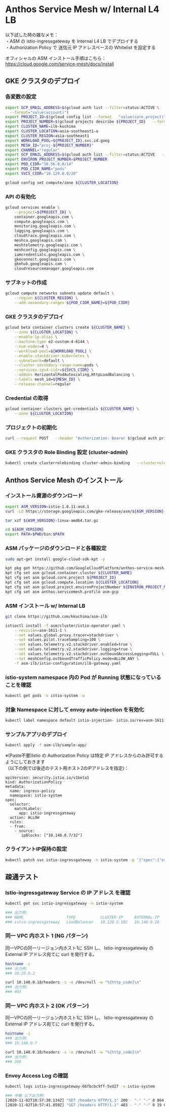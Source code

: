 # Anthos Service Mesh w/ Internal L4 LB
以下試した時の雑なメモ：  
・ASM の istio-ingressgateway を Internal L4 LB でデプロイする  
・Authorization Policy で 送信元 IP アドレスベースの Whitelist を設定する  

オフィシャルの ASM インストール手順はこちら：  
https://cloud.google.com/service-mesh/docs/install  

## GKE クラスタのデプロイ

### 各変数の設定

```bash
export GCP_EMAIL_ADDRESS=$(gcloud auth list --filter=status:ACTIVE \
  --format="value(account)")
export PROJECT_ID=$(gcloud config list --format   "value(core.project)")
export PROJECT_NUMBER=$(gcloud projects describe ${PROJECT_ID}   --format="value(projectNumber)")
export CLUSTER_NAME=ilb-kuchima
export CLUSTER_LOCATION=asia-southeast1-a
export CLUSTER_REGION=asia-southeast1
export WORKLOAD_POOL=${PROJECT_ID}.svc.id.goog
export MESH_ID="proj-${PROJECT_NUMBER}"
export CHANNEL="regular"
export GCP_EMAIL_ADDRESS=$(gcloud auth list --filter=status:ACTIVE   --format="value(account)")
export ENVIRON_PROJECT_NUMBER=$PROJECT_NUMBER
export POD_CIDR="10.56.0.0/14"
export POD_CIDR_NAME="pods"
export SVCS_CIDR="10.120.0.0/20"

gcloud config set compute/zone ${CLUSTER_LOCATION}
```

### API の有効化

```bash
gcloud services enable \
    --project=${PROJECT_ID} \
    container.googleapis.com \
    compute.googleapis.com \
    monitoring.googleapis.com \
    logging.googleapis.com \
    cloudtrace.googleapis.com \
    meshca.googleapis.com \
    meshtelemetry.googleapis.com \
    meshconfig.googleapis.com \
    iamcredentials.googleapis.com \
    gkeconnect.googleapis.com \
    gkehub.googleapis.com \
    cloudresourcemanager.googleapis.com
```

### サブネットの作成

```bash
gcloud compute networks subnets update default \
    --region ${CLUSTER_REGION} \
    --add-secondary-ranges ${POD_CIDR_NAME}=${POD_CIDR}
```

### GKE クラスタのデプロイ

```bash
gcloud beta container clusters create ${CLUSTER_NAME} \
    --zone ${CLUSTER_LOCATION} \
    --enable-ip-alias \
    --machine-type e2-custom-4-6144 \
    --num-nodes=4 \
    --workload-pool=${WORKLOAD_POOL} \
    --enable-stackdriver-kubernetes \
    --subnetwork=default \
    --cluster-secondary-range-name=pods \
    --services-ipv4-cidr=${SVCS_CIDR} \
    --addons HorizontalPodAutoscaling,HttpLoadBalancing \
    --labels mesh_id=${MESH_ID} \
    --release-channel=regular
```

### Credential の取得

```bash
gcloud container clusters get-credentials ${CLUSTER_NAME} \
    --zone ${CLUSTER_LOCATION}
```

### プロジェクトの初期化

```bash
curl --request POST   --header "Authorization: Bearer $(gcloud auth print-access-token)"   --data ''   https://meshconfig.googleapis.com/v1alpha1/projects/${PROJECT_ID}:initialize
```

### GKE クラスタの Role Binding 設定 (cluster-admin)

```bash
kubectl create clusterrolebinding cluster-admin-binding   --clusterrole=cluster-admin   --user="$(gcloud config get-value core/account)"
```

## Anthos Service Mesh のインストール

### インストール資源のダウンロード

```bash
export ASM_VERSION=istio-1.6.11-asm.1
curl -LO https://storage.googleapis.com/gke-release/asm/${ASM_VERSION}-linux-amd64.tar.gz

tar xzf ${ASM_VERSION}-linux-amd64.tar.gz

cd ${ASM_VERSION}
export PATH=$PWD/bin:$PATH
```

### ASM パッケージのダウンロードと各種設定

```bash
sudo apt-get install google-cloud-sdk-kpt -y

kpt pkg get https://github.com/GoogleCloudPlatform/anthos-service-mesh-packages.git/asm@release-1.6-asm asm
kpt cfg set asm gcloud.container.cluster ${CLUSTER_NAME}
kpt cfg set asm gcloud.core.project ${PROJECT_ID}
kpt cfg set asm gcloud.compute.location ${CLUSTER_LOCATION}
kpt cfg set asm gcloud.project.environProjectNumber ${ENVIRON_PROJECT_NUMBER}
kpt cfg set asm anthos.servicemesh.profile asm-gcp
```

### ASM インストール w/ Internal LB

```bash
git clone https://github.com/kkuchima/asm-ilb

istioctl install -f asm/cluster/istio-operator.yaml \
    --revision=asm-1611-1 \
    --set values.global.proxy.tracer=stackdriver \
    --set values.pilot.traceSampling=100 \
    --set values.telemetry.v2.stackdriver.enabled=true \
    --set values.telemetry.v2.stackdriver.logging=true \
    --set values.telemetry.v2.stackdriver.outboundAccessLogging=FULL \
    --set meshConfig.outboundTrafficPolicy.mode=ALLOW_ANY \
    -f asm-ilb/istio-configuration/ilb-gateway.yaml
```

### istio-system namespace 内の Pod が Running 状態になっていることを確認

```bash
kubectl get pods -n istio-system -w
```

### 対象 Namespace に対して envoy auto-injection を有効化

```bash
kubectl label namespace default istio-injection- istio.io/rev=asm-1611-1 --overwrite
```

### サンプルアプリのデプロイ

```bash
kubectl apply -f asm-ilb/sample-app/
```

※(Paste不要)Istio の Authorization Policy は特定 IP アドレスからのみ許可するようにしておきます  
（以下の例では後述のテスト用ホスト2のIPアドレスを指定)：  
```
apiVersion: security.istio.io/v1beta1
kind: AuthorizationPolicy
metadata:
  name: ingress-policy
  namespace: istio-system
spec:
  selector:
    matchLabels:
      app: istio-ingressgateway
  action: ALLOW
  rules:
  - from:
    - source:
       ipBlocks: ["10.148.0.7/32"]
```

### クライアントIP保持の設定
```bash
kubectl patch svc istio-ingressgateway -n istio-system -p '{"spec":{"externalTrafficPolicy":"Local"}}'
```

## 疎通テスト

### Istio-ingressgateway Service の IP アドレス を確認

```bash
kubectl get svc istio-ingressgateway -n istio-system

### 出力例:
### NAME                   TYPE           CLUSTER-IP     EXTERNAL-IP   PORT(S)                                      AGE
### istio-ingressgateway   LoadBalancer   10.120.5.102   10.148.0.18   15020:30624/TCP,80:30319/TCP,443:31027/TCP   3m36s
```

### 同一 VPC 内ホスト 1 (NG パターン)
同一VPCの同一リージョン内ホスト1に SSH し、 Istio-ingressgateway の External IP アドレス宛てに curl を発行する。
```bash
hostname -i
### 出力例:
### 10.20.0.2

curl 10.148.0.18/headers -s -o /dev/null -w "%{http_code}\n"
### 出力例:
### 403
```

### 同一 VPC 内ホスト 2 (OK パターン)
同一VPCの同一リージョン内ホスト1に SSH し、 Istio-ingressgateway の External IP アドレス宛てに curl を発行する。
```bash
hostname -i
### 出力例:
### 10.148.0.7

curl 10.148.0.18/headers -s -o /dev/null -w "%{http_code}\n"
### 出力例:
### 200
```

### Envoy Access Log の確認
```bash
kubectl logs istio-ingressgateway-66fbcbc9ff-5vd27 -n istio-system

### 中略 以下出力例:
[2020-11-02T10:57:38.134Z] "GET /headers HTTP/1.1" 200 - "-" "-" 0 864 3 2 "10.148.0.7" "curl/7.64.0" "3eb282bc-8d3a-934a-959f-7938da6a748a" "10.148.0.13" "10.56.0.9:80" outbound|80|v1|httpbin-service.default.svc.cluster.local 10.56.0.8:44144 10.56.0.8:80 10.148.0.7:36670 - -
[2020-11-02T10:57:41.859Z] "GET /headers HTTP/1.1" 403 - "-" "-" 0 19 0 - "10.20.0.2" "curl/7.64.0" "ede32dca-1417-9f2e-949f-2cb79f34adb2" "10.148.0.13" "-" - - 10.56.0.8:80 10.20.0.2:56314 - -
```